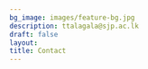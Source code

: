 ```yaml
---
bg_image: images/feature-bg.jpg
description: ttalagala@sjp.ac.lk
draft: false
layout:
title: Contact
---
```

